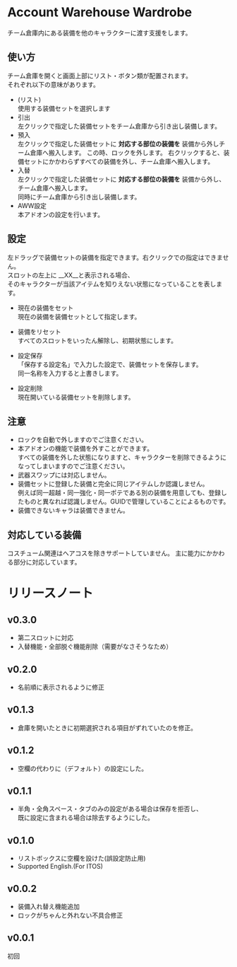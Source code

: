 # Account Warehouse Wardrobe
チーム倉庫内にある装備を他のキャラクターに渡す支援をします。  
## 使い方
チーム倉庫を開くと画面上部にリスト・ボタン類が配置されます。  
それぞれ以下の意味があります。
* (リスト)  
使用する装備セットを選択します
* 引出  
左クリックで指定した装備セットをチーム倉庫から引き出し装備します。
* 預入  
左クリックで指定した装備セットに __対応する部位の装備を__ 装備から外しチーム倉庫へ搬入します。
この時、ロックを外します。
右クリックすると、装備セットにかかわらずすべての装備を外し、チーム倉庫へ搬入します。
* 入替  
左クリックで指定した装備セットに __対応する部位の装備を__ 装備から外し、チーム倉庫へ搬入します。  
同時にチーム倉庫から引き出し装備します。
* AWW設定  
本アドオンの設定を行います。

## 設定
左ドラッグで装備セットの装備を指定できます。右クリックでの指定はできません。  
スロットの左上に __XX__と表示される場合、  
そのキャラクターが当該アイテムを知りえない状態になっていることを表します。

* 現在の装備をセット  
現在の装備を装備セットとして指定します。
 
* 装備をリセット  
すべてのスロットをいったん解除し、初期状態にします。

* 設定保存  
「保存する設定名」で入力した設定で、装備セットを保存します。  
同一名称を入力すると上書きします。

* 設定削除  
現在開いている装備セットを削除します。

## 注意
* ロックを自動で外しますのでご注意ください。
* 本アドオンの機能で装備を外すことができます。  
すべての装備を外した状態になりますと、キャラクターを削除できるようになってしまいますのでご注意ください。
* 武器スワップには対応しません。
* 装備セットに登録した装備と完全に同じアイテムしか認識しません。  
例えば同一超越・同一強化・同一ポテである別の装備を用意しても、登録したものと異なれば認識しません。GUIDで管理していることによるものです。
* 装備できないキャラは装備できません。  

## 対応している装備
コスチューム関連はへアコスを除きサポートしていません。
主に能力にかかわる部分に対応しています。
　　　
# リリースノート
## v0.3.0
* 第二スロットに対応
* 入替機能・全部脱ぐ機能削除（需要がなさそうなため）
## v0.2.0
* 名前順に表示されるように修正
## v0.1.3
* 倉庫を開いたときに初期選択される項目がずれていたのを修正。
## v0.1.2
* 空欄の代わりに（デフォルト）の設定にした。
## v0.1.1
* 半角・全角スペース・タブのみの設定がある場合は保存を拒否し、  
既に設定に含まれる場合は除去するようにした。
## v0.1.0
* リストボックスに空欄を設けた(誤設定防止用)
* Supported English.(For ITOS)

## v0.0.2
* 装備入れ替え機能追加
* ロックがちゃんと外れない不具合修正
## v0.0.1
初回
